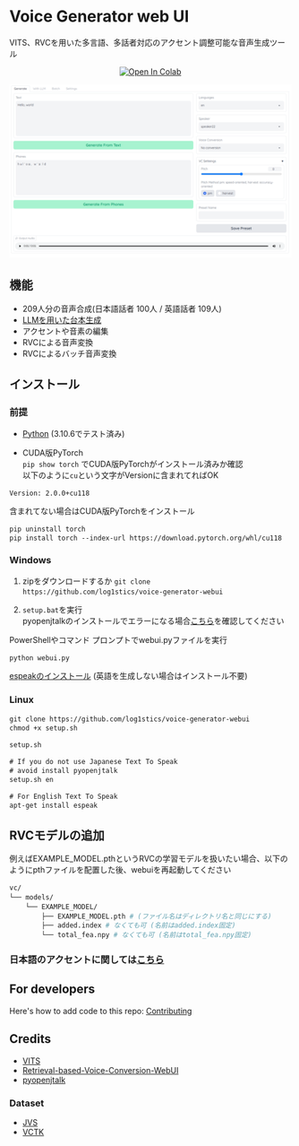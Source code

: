 # Voice Generator web UI
VITS、RVCを用いた多言語、多話者対応のアクセント調整可能な音声生成ツール
<div align="center">

[![Open In Colab](https://img.shields.io/badge/Colab-F9AB00?style=for-the-badge&logo=googlecolab&color=525252)](https://colab.research.google.com/github/log1stics/voice-generator-webui/blob/main/colab.ipynb)

</div>

![](../images/Screenshot.png)

## 機能
- 209人分の音声合成(日本語話者 100人 / 英語話者 109人)
- [LLMを用いた台本生成](how_llm.md)
- アクセントや音素の編集
- RVCによる音声変換
- RVCによるバッチ音声変換



## インストール

### 前提
- [Python](https://www.python.org/downloads/windows/) (3.10.6でテスト済み)

- CUDA版PyTorch  
 `pip show torch` でCUDA版PyTorchがインストール済みか確認  
以下のように`cu`という文字がVersionに含まれてればOK
```shell
Version: 2.0.0+cu118
```
含まれてない場合はCUDA版PyTorchをインストール
```shell
pip uninstall torch
pip install torch --index-url https://download.pytorch.org/whl/cu118
```


### Windows

1. zipをダウンロードするか
`git clone https://github.com/log1stics/voice-generator-webui`

3. `setup.bat`を実行  
pyopenjtalkのインストールでエラーになる場合[こちら](dependencies.md)を確認してください

PowerShellやコマンド プロンプトでwebui.pyファイルを実行
```shell
python webui.py
```

[espeakのインストール](dependencies.md#espeak-英語を生成しない場合は不要) (英語を生成しない場合はインストール不要)

### Linux


```shell
git clone https://github.com/log1stics/voice-generator-webui
chmod +x setup.sh
```
```shell
setup.sh
```

```shell
# If you do not use Japanese Text To Speak
# avoid install pyopenjtalk
setup.sh en
```
```shell
# For English Text To Speak
apt-get install espeak
```

## RVCモデルの追加

例えばEXAMPLE_MODEL.pthというRVCの学習モデルを扱いたい場合、以下のようにpthファイルを配置した後、webuiを再起動してください
```bash
vc/
└── models/
    └── EXAMPLE_MODEL/
        ├── EXAMPLE_MODEL.pth # (ファイル名はディレクトリ名と同じにする)
        ├── added.index # なくても可 (名前はadded.index固定)
        └── total_fea.npy # なくても可 (名前はtotal_fea.npy固定)
```

### 日本語のアクセントに関しては[こちら](accent.md)

## For developers
Here's how to add code to this repo: [Contributing](docs/add_vits.md)


## Credits

- [VITS](https://github.com/jaywalnut310/vits)
- [Retrieval-based-Voice-Conversion-WebUI](https://github.com/liujing04/Retrieval-based-Voice-Conversion-WebUI)
- [pyopenjtalk](https://github.com/r9y9/pyopenjtalk)

### Dataset
- [JVS](https://sites.google.com/site/shinnosuketakamichi/research-topics/jvs_corpus)
- [VCTK](https://datashare.ed.ac.uk/handle/10283/2950)
